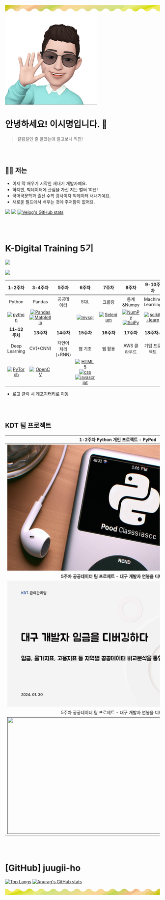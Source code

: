 <img src="https://github.com/juugii-ho/juugii-ho/blob/main/header.png?raw=true&size=200&section=header" />

<!--
**juugii-ho/juugii-ho** is a ✨ _special_ ✨ repository because its `README.md` (this file) appears on your GitHub profile.

Here are some ideas to get you started:

- 🔭 I’m currently working on ...
- 🌱 I’m currently learning ...
- 👯 I’m looking to collaborate on ...
- 🤔 I’m looking for help with ...
- 💬 Ask me about ...
- 📫 How to reach me: ...
- 😄 Pronouns: ...
- ⚡ Fun fact: ...
-->

<img src="https://github.com/juugii-ho/juugii-ho/blob/main/KakaoTalk_Photo_2024-04-08-23-14-12.jpeg?raw=true" height="300" width="300"/>

# 안녕하세요! 이시명입니다. 👋

> 갈림길인 줄 알았는데 알고보니 직진!
>

<br> <br>

## 🙋‍♂️ 저는
- 이제 막 배우기 시작한 새내기 개발자예요.
- 하지만, 빅데이터에 관심을 가진 지는 벌써 10년!
- 국어국문학과 출신 수학 강사이자 빅데이터 새내기예요.
- 새로운 필드에서 배우는 것에 주저함이 없어요.

<a href="mailto:holicalday@gmail.com"><img src="https://img.shields.io/badge/Gmail-D14836?style=for-the-badge&logo=gmail&logoColor=white&link=holicalday@gmail.com"/></a> <a href="https://www.notion.so/d40d7194fc43475a8395d9cb85898c77?pvs=4"><img src="https://img.shields.io/badge/Notion-000000?style=for-the-badge&logo=notion&logoColor=white&link=https://www.notion.so/d40d7194fc43475a8395d9cb85898c77?pvs=4"/></a> [![Velog's GitHub stats](https://velog-readme-stats.vercel.app/api/badge?name=bbalgang)](https://velog.io/@bbalgang) 




<br> <br>



# K-Digital Training 5기

 <a href="https://datainstitute.knu.ac.kr/contents/page/selectPageNomalView.do?menuId=334&selectedId=2&"><img src="https://datainstitute.knu.ac.kr/images/web/logo.svg"/></a>

 <a href="https://datainstitute.knu.ac.kr/contents/page/selectPageNomalView.do?menuId=334&selectedId=2&"><img src="https://datainstitute.knu.ac.kr/uploads/ckeditor/62731550473920698.png"/></a>

<!---
|Week|Subject|Badge|
|:---:|:---:|:---|
|1주차|Pyhon|![python](https://img.shields.io/badge/Python-3776AB?style=for-the-badge&logo=python&logoColor=white)|
|2주차|Pandas|![Pandas](https://img.shields.io/badge/pandas-%23150458.svg?style=for-the-badge&logo=pandas&logoColor=white)|
|3주차|공공데이터|![Matplotlib](https://img.shields.io/badge/Matplotlib-%23ffffff.svg?style=for-the-badge&logo=Matplotlib&logoColor=black)|
|4주차|SQL|![mysql](https://img.shields.io/badge/MySQL-00000F?style=for-the-badge&logo=mysql&logoColor=white)|
|5주차|크롤링|![Selenium](https://img.shields.io/badge/-selenium-%43B02A?style=for-the-badge&logo=selenium&logoColor=white)|
|6주차|통계&Numpy|![NumPy](https://img.shields.io/badge/numpy-%23013243.svg?style=for-the-badge&logo=numpy&logoColor=white)![SciPy](https://img.shields.io/badge/SciPy-%230C55A5.svg?style=for-the-badge&logo=scipy&logoColor=%white)|
|7주차|Machine Learning|![scikit-learn](https://img.shields.io/badge/scikit--learn-%23F7931E.svg?style=for-the-badge&logo=scikit-learn&logoColor=white)|
|8주차|Deep Learning|![PyTorch](https://img.shields.io/badge/PyTorch-%23EE4C2C.svg?style=for-the-badge&logo=PyTorch&logoColor=white)|
|9주차|CV|![OpenCV](https://img.shields.io/badge/opencv-%23white.svg?style=for-the-badge&logo=opencv&logoColor=white)|
|10주차|자연어 처리||
|11주차|웹 기초|![HTML5](https://img.shields.io/badge/html5-%23E34F26.svg?style=for-the-badge&logo=html5&logoColor=white)![css](https://img.shields.io/badge/CSS-239120?&style=for-the-badge&logo=css3&logoColor=white)![javascript](https://img.shields.io/badge/JavaScript-F7DF1E?style=for-the-badge&logo=JavaScript&logoColor=white)|
|12주차|웹 활용||
|13주차|AWS 클라우드||
|14주차~|기업 프로젝트||
--->


  
|     1-2주차       |     3-4주차       |        5주차        |     6주차       |     7주차       |         8주차           |             9-10주차                |
|:----------------:|:----------------:|:-------------------:|:----------------:|:----------------:|:------------------------:|:-----------------------------------:|
| Python         | Pandas         | 공공데이터        | SQL            | 크롤링         | 통계&Numpy         | Machine Learning              |
| [![python](https://img.shields.io/badge/Python-3776AB?style=for-the-badge&logo=python&logoColor=white)](https://github.com/juugii-ho/Python) | [![Pandas](https://img.shields.io/badge/pandas-%23150458.svg?style=for-the-badge&logo=pandas&logoColor=white)](https://github.com/juugii-ho/EXAM_PANDAS_MATPLOT) <br> [![Matplotlib](https://img.shields.io/badge/Matplotlib-%23ffffff.svg?style=for-the-badge&logo=Matplotlib&logoColor=black)](https://github.com/juugii-ho/EXAM_PANDAS_MATPLOT)|  | [![mysql](https://img.shields.io/badge/MySQL-00000F?style=for-the-badge&logo=mysql&logoColor=white)](https://github.com/juugii-ho/SQL-Scripts) | [![Selenium](https://img.shields.io/badge/-selenium-%43B02A?style=for-the-badge&logo=selenium&logoColor=white)](https://github.com/juugii-ho/Crawling) | [![NumPy](https://img.shields.io/badge/numpy-%23013243.svg?style=for-the-badge&logo=numpy&logoColor=white)](https://github.com/juugii-ho/Numpy) <br> [![SciPy](https://img.shields.io/badge/SciPy-%230C55A5.svg?style=for-the-badge&logo=scipy&logoColor=%white)](https://github.com/juugii-ho/Numpy) | [![scikit-learn](https://img.shields.io/badge/scikit--learn-%23F7931E.svg?style=for-the-badge&logo=scikit-learn&logoColor=white)](https://github.com/juugii-ho?tab=repositories) |
|     **11~12주차**     |     **13주차**    |  **14주차**    |**15주차**|  **16주차**      | **17주차**   | **18주차~**    |
| Deep Learning          | CV(+CNN)                       | 자연어 처리(+RNN)        | 웹 기초                                                                            | 웹 활용               | AWS 클라우드 | 기업 프로젝트  |
| [![PyTorch](https://img.shields.io/badge/PyTorch-%23EE4C2C.svg?style=for-the-badge&logo=PyTorch&logoColor=white)](https://github.com/juugii-ho/Deep-Learning) | [![OpenCV](https://img.shields.io/badge/opencv-%23white.svg?style=for-the-badge&logo=opencv&logoColor=white)](https://github.com/juugii-ho/Deep-Learning) |                                                               | [![HTML5](https://img.shields.io/badge/html5-%23E34F26.svg?style=for-the-badge&logo=html5&logoColor=white)](https://github.com/juugii-ho/SERVICE_ML) <br> [![css](https://img.shields.io/badge/CSS-239120?&style=for-the-badge&logo=css3&logoColor=white)](https://github.com/juugii-ho/SERVICE_ML) <br> [![javascript](https://img.shields.io/badge/JavaScript-F7DF1E?style=for-the-badge&logo=JavaScript&logoColor=white)](https://github.com/juugii-ho/SERVICE_ML) | |||
- 로고 클릭 시 레포지터리로 이동


<br> <br>

## KDT 팀 프로젝트
| 1-2주차 Python 개인 프로젝트 - PyPod|3-4주차 Pandas 팀 프로젝트 - My Anime List Data Set 시각화|
|:---:|:---:|
| <a href="https://velog.io/@bbalgang/19-개인프로젝트"><img src="https://github.com/juugii-ho/juugii-ho/blob/main/screenshot.png" width="720" height="410"/></a> | <a href="https://github.com/juugii-ho/Pandas_Matlab_Project"><img src="https://github.com/juugii-ho/juugii-ho/blob/main/image.jpg?raw=true" width="720" height="410"  /></a> |
| **5주차 공공데이터 팀 프로제트 - 대구 개발자 연봉을 디버깅하다** | **7주차 크롤링 팀 프로젝트 - 생산형 AI의 현황과 영향**|
| <a href="https://github.com/juugii-ho/PublicData_team4"><img src="https://github.com/juugii-ho/juugii-ho/blob/main/image-2.jpg?raw=true" width="720" height="410"/></a> | <a href="https://github.com/juugii-ho/KDT-Crawling"><img src="https://github.com/juugii-ho/juugii-ho/blob/main/image-3.jpg?raw=true" width="720" height="410"  /></a> |
| 5주차 공공데이터 팀 프로제트 - 대구 개발자 연봉을 디버깅하다 | 7주차 크롤링 팀 프로젝트 - 생산형 AI의 현황과 영향|
| <a href=""><img src="" width="720" height="380"/></a> | <a href=""><img src="" width="720" height="380"  /></a> |






<br> <br>





# [GitHub] juugii-ho


[![Top Langs](https://github-readme-stats.vercel.app/api/top-langs/?username=juugii-ho)](https://github.com/anuraghazra/github-readme-stats) [![Anurag's GitHub stats](https://github-readme-stats.vercel.app/api?username=juugii-ho)](https://github.com/anuraghazra/github-readme-stats)



<img src="https://github.com/juugii-ho/juugii-ho/blob/main/footer.png?raw=true&section=header" />

